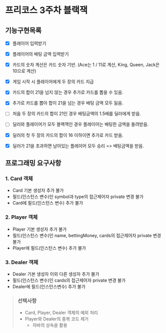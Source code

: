 # 프리코스 3주차 블랙잭

## 기능구현목록

- [x]  플레이어 입력받기
- [x]  플레이어의 배팅 금액 입력받기
- [x]  카드의 숫자 계산은 카드 숫자 기반. (Ace는 1 / 11로 계산, King, Queen, Jack은 10으로 계산)
- [x]  게임 시작 시 플레이어에게 두 장의 카드 지급
- [x]  카드의 합이 21을 넘지 않는 경우 추가로 카드를 뽑을 수 있음.
- [x]  추가로 카드를 뽑아 합이 21을 넘는 경우 배팅 금액 모두 잃음.
- [ ]  처음 두 장의 카드의 합이 21인 경우 배팅금액의 1.5배를 딜러에게 받음.
- [ ]  딜러와 플레이어가 모두 블랙잭인 경우 플레이어는 배팅한 금액을 돌려받음.
- [x]  딜러의 첫 두 장의 카드의 합이 16 이하이면 추가로 카드 받음.
- [x]  딜러가 21을 초과하면 남아있는 플레이어 모두 승리 => 배팅금액을 받음.



## 프로그래밍 요구사항

### 1. Card 객체

- Card 기본 생성자 추가 불가
- 필드(인스턴스 변수)인 symbol과 type의 접근제어자 private 변경 불가
- Card에 필드(인스턴스 변수) 추가 불가

### 2. Player 객체

- Player 기본 생성자 추가 불가
- 필드(인스턴스 변수)인 name, bettingMoney, cards의 접근제어자 private 변경 불가
- Player에 필드(인스턴스 변수) 추가 불가

### 3. Dealer 객체

- Dealer 기본 생성자 이외 다른 생성자 추가 불가
- 필드(인스턴스 변수)인 cards의 접근제어자 private 변경 불가
- Dealer에 필드(인스턴스변수) 추가 불가



> ### 선택사항
>
> - Card, Player, Dealer 객체의 예외 처리
> - Player와 Dealer의 중복 코드 제거
>   - 자바의 상속을 활용